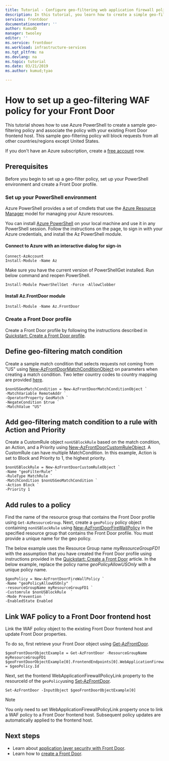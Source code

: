 ```yaml
---
title: Tutorial - Configure geo-filtering web application firewall policy for Azure Front Door service
description: In this tutorial, you learn how to create a simple geo-filtering policy and associate the policy with your existing Front Door frontend host
services: frontdoor
documentationcenter: ''
author: KumudD
manager: twooley
editor: ''
ms.service: frontdoor
ms.workload: infrastructure-services
ms.tgt_pltfrm: na
ms.devlang: na
ms.topic: tutorial
ms.date: 03/21/2019
ms.author: kumud;tyao

---
```

# How to set up a geo-filtering WAF policy for your Front Door
This tutorial shows how to use Azure PowerShell to create a sample geo-filtering policy and associate the policy with your existing Front Door frontend host. This sample geo-filtering policy will block requests from all other countries/regions except United States.

If you don't have an Azure subscription, create a [free account](https://azure.microsoft.com/free/?WT.mc_id=A261C142F) now.

## Prerequisites
Before you begin to set up a geo-filter policy, set up your PowerShell environment and create a Front Door profile.
### Set up your PowerShell environment
Azure PowerShell provides a set of cmdlets that use the [Azure Resource Manager](https://docs.microsoft.com/azure/azure-resource-manager/resource-group-overview) model for managing your Azure resources. 

You can install [Azure PowerShell](https://docs.microsoft.com/powershell/azure/overview) on your local machine and use it in any PowerShell session. Follow the instructions on the page, to sign in with your Azure credentials, and install the Az PowerShell module.

#### Connect to Azure with an interactive dialog for sign-in
```
Connect-AzAccount
Install-Module -Name Az
```
Make sure you have the current version of PowerShellGet installed. Run below command and reopen PowerShell.

```
Install-Module PowerShellGet -Force -AllowClobber
``` 
#### Install Az.FrontDoor module 

```
Install-Module -Name Az.FrontDoor
```

### Create a Front Door profile
Create a Front Door profile by following the instructions described in [Quickstart: Create a Front Door profile](quickstart-create-front-door.md).

## Define geo-filtering match condition

Create a sample match condition that selects requests not coming from "US" using [New-AzFrontDoorMatchConditionObject](/powershell/module/az.frontdoor/new-azfrontdoormatchconditionobject) on parameters when creating a match condition. 
Two letter country codes to country mapping are provided [here](front-door-geo-filtering.md).

```azurepowershell-interactive
$nonUSGeoMatchCondition = New-AzFrontDoorMatchConditionObject `
-MatchVariable RemoteAddr `
-OperatorProperty GeoMatch `
-NegateCondition $true `
-MatchValue "US"
```
 
## Add geo-filtering match condition to a rule with Action and Priority

Create a CustomRule object `nonUSBlockRule` based on the match condition, an Action, and a Priority using [New-AzFrontDoorCustomRuleObject](/powershell/module/az.frontdoor/new-azfrontdoorcustomruleobject).  A CustomRule can have multiple MatchCondition.  In this example, Action is set to Block and Priority to 1, the highest priority.

```
$nonUSBlockRule = New-AzFrontDoorCustomRuleObject `
-Name "geoFilterRule" `
-RuleType MatchRule `
-MatchCondition $nonUSGeoMatchCondition `
-Action Block `
-Priority 1
```

## Add rules to a policy
Find the name of the resource group that contains the Front Door profile using `Get-AzResourceGroup`. Next, create a `geoPolicy` policy object containing `nonUSBlockRule`  using [New-AzFrontDoorFireWallPolicy](/powershell/module/az.frontdoor/new-azfrontdoorfirewallPolicy) in the specified resource group that contains the Front Door profile. You must provide a unique name for the geo policy. 

The below example uses the Resource Group name *myResourceGroupFD1* with the assumption that you have created the Front Door profile using instructions provided in the [Quickstart: Create a Front Door](quickstart-create-front-door.md) article. In the below example, replace the policy name *geoPolicyAllowUSOnly* with a unique policy name.

```
$geoPolicy = New-AzFrontDoorFireWallPolicy `
-Name "geoPolicyAllowUSOnly" `
-resourceGroupName myResourceGroupFD1 `
-Customrule $nonUSBlockRule  `
-Mode Prevention `
-EnabledState Enabled
```

## Link WAF policy to a Front Door frontend host
Link the WAF policy object to the existing Front Door frontend host and update Front Door properties. 

To do so, first retrieve your Front Door object using [Get-AzFrontDoor](/powershell/module/az.frontdoor/get-azfrontdoor). 

```
$geoFrontDoorObjectExample = Get-AzFrontDoor -ResourceGroupName myResourceGroupFD1
$geoFrontDoorObjectExample[0].FrontendEndpoints[0].WebApplicationFirewallPolicyLink = $geoPolicy.Id
```

Next, set the frontend WebApplicationFirewallPolicyLink property to the resourceId of the `geoPolicy`using [Set-AzFrontDoor](/powershell/module/az.frontdoor/set-azfrontdoor).

```
Set-AzFrontDoor -InputObject $geoFrontDoorObjectExample[0]
```

> [!NOTE] 
> You only need to set WebApplicationFirewallPolicyLink property once to link a WAF policy to a Front Door frontend host. Subsequent policy updates are automatically applied to the frontend host.

## Next steps

- Learn about [application layer security with Front Door](front-door-application-security.md).
- Learn how to [create a Front Door](quickstart-create-front-door.md).
